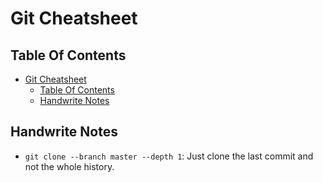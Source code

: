 # Git Cheatsheet

## Table Of Contents

- [Git Cheatsheet](#git-cheatsheet)
  - [Table Of Contents](#table-of-contents)
  - [Handwrite Notes](#handwrite-notes)

## Handwrite Notes

- `git clone --branch master --depth 1`: Just clone the last commit and not the whole history.